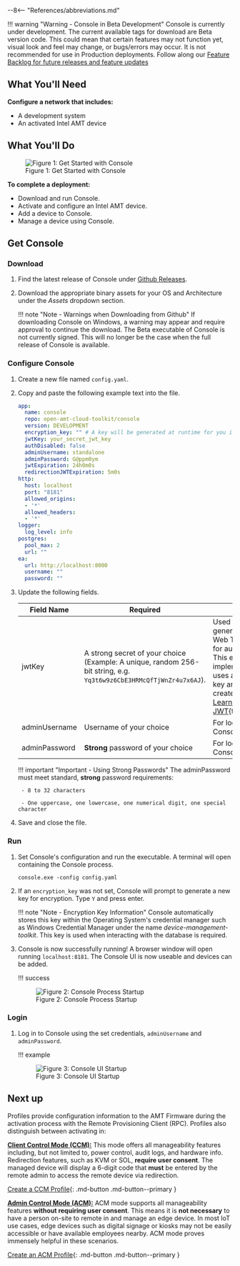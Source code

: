 --8<-- "References/abbreviations.md"

!!! warning "Warning - Console in Beta Development"
    Console is currently under development. The current available tags for download are Beta version code. This could mean that certain features may not function yet, visual look and feel may change, or bugs/errors may occur. It is not recommended for use in Production deployments. Follow along our [Feature Backlog for future releases and feature updates](https://github.com/orgs/open-amt-cloud-toolkit/projects/10)

## What You'll Need

**Configure a network that includes:**

-  A development system 
-  An activated Intel AMT device

## What You'll Do

<figure class="figure-image">
  <img src="..\..\..\assets\images\Console_GetStarted.png" alt="Figure 1: Get Started with Console">
  <figcaption>Figure 1: Get Started with Console</figcaption>
</figure>

**To complete a deployment:**

- Download and run Console.
- Activate and configure an Intel AMT device.
- Add a device to Console.
- Manage a device using Console.

## Get Console

### Download

1. Find the latest release of Console under [Github Releases](https://github.com/open-amt-cloud-toolkit/console/releases/latest).

2. Download the appropriate binary assets for your OS and Architecture under the *Assets* dropdown section.

    !!! note "Note - Warnings when Downloading from Github"
        If downloading Console on Windows, a warning may appear and require approval to continue the download. The Beta executable of Console is not currently signed. This will no longer be the case when the full release of Console is available. 

### Configure Console

1. Create a new file named `config.yaml`.

2. Copy and paste the following example text into the file.

    ```yaml hl_lines="6 8 9"
    app:
      name: console
      repo: open-amt-cloud-toolkit/console
      version: DEVELOPMENT
      encryption_key: "" # A key will be generated at runtime for you if not provided
      jwtKey: your_secret_jwt_key
      authDisabled: false
      adminUsername: standalone
      adminPassword: G@ppm0ym
      jwtExpiration: 24h0m0s
      redirectionJWTExpiration: 5m0s
    http:
      host: localhost
      port: "8181"
      allowed_origins:
      - '*'
      allowed_headers:
      - '*'
    logger:
      log_level: info
    postgres:
      pool_max: 2
      url: ""
    ea:
      url: http://localhost:8000
      username: ""
      password: ""
    ```

3. Update the following fields.

    | Field Name     | Required                              | Usage                    |
    | -------------- | ------------------------------------- | ------------------------ |
    | jwtKey         | A strong secret of your choice (Example: A unique, random 256-bit string, e.g. `Yq3t6w9z6CbE3HRMcQfTjWnZr4u7x6AJ`). | Used when generating a JSON Web Token (JWT) for authentication. This example implementation uses a symmetrical key and HS256 to create the signature. [Learn more about JWT](https://jwt.io/introduction){target=_blank}.|
    | adminUsername  | Username of your choice               | For logging into Console |
    | adminPassword  | **Strong** password of your choice    | For logging into Console |

    !!! important "Important - Using Strong Passwords"
        The adminPassword must meet standard, **strong** password requirements:

        - 8 to 32 characters

        - One uppercase, one lowercase, one numerical digit, one special character

4. Save and close the file.

### Run

1. Set Console's configuration and run the executable. A terminal will open containing the Console process.

    ```
    console.exe -config config.yaml
    ```

2. If an `encryption_key` was not set, Console will prompt to generate a new key for encryption. Type `Y` and press enter.

    !!! note "Note - Encryption Key Information"
        Console automatically stores this key within the Operating System's credential manager such as Windows Credential Manager under the name *device-management-toolkit*. This key is used when interacting with the database is required.

3. Console is now successfully running! A browser window will open running `localhost:8181`. The Console UI is now useable and devices can be added.

    !!! success
        <figure class="figure-image">
          <img src="..\..\..\assets\images\Console_Start.png" alt="Figure 2: Console Process Startup">
          <figcaption>Figure 2: Console Process Startup</figcaption>
        </figure>

### Login

1. Log in to Console using the set credentials, `adminUsername` and `adminPassword`.

    !!! example
        <figure class="figure-image">
          <img src="..\..\..\assets\images\Console_UIStart.png" alt="Figure 3: Console UI Startup">
          <figcaption>Figure 3: Console UI Startup</figcaption>
        </figure>


## Next up

Profiles provide configuration information to the AMT Firmware during the activation process with the Remote Provisioning Client (RPC). Profiles also distinguish between activating in: 

**[Client Control Mode (CCM):](createProfileCCM.md)** This mode offers all manageability features including, but not limited to, power control, audit logs, and hardware info. Redirection features, such as KVM or SOL, **require user consent**. The managed device will display a 6-digit code that **must** be entered by the remote admin to access the remote device via redirection.

[Create a CCM Profile](createProfileCCM.md){: .md-button .md-button--primary }

**[Admin Control Mode (ACM):](createProfileACM.md)** ACM mode supports all manageability features **without requiring user consent**. This means it is **not necessary** to have a person on-site to remote in and manage an edge device. In most IoT use cases, edge devices such as digital signage or kiosks may not be easily accessible or have available employees nearby. ACM mode proves immensely helpful in these scenarios.

[Create an ACM Profile](createProfileACM.md){: .md-button .md-button--primary }